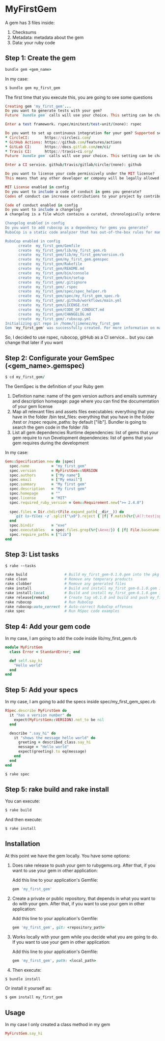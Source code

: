 # MyFirstGem

A gem has 3 files inside:
1. Checksums
2. Metadata: metadata about the gem
3. Data: your ruby code

## Step 1: Create the gem

```ruby
bundle gem <gem_name>
```

In my case: 

```ruby
$ bundle gem my_first_gem
```

The first time that you execute this, you are going to see some questions

```ruby
Creating gem 'my_first_gem'...
Do you want to generate tests with your gem?
Future `bundle gem` calls will use your choice. This setting can be changed anytime with `bundle config gem.test`.

Enter a test framework. rspec/minitest/test-unit/(none): rspec

Do you want to set up continuous integration for your gem? Supported services:
* CircleCI:       https://circleci.com/
* GitHub Actions: https://github.com/features/actions
* GitLab CI:      https://docs.gitlab.com/ee/ci/
* Travis CI:      https://travis-ci.org/
Future `bundle gem` calls will use your choice. This setting can be changed anytime with `bundle config gem.ci`.

Enter a CI service. github/travis/gitlab/circle/(none): github

Do you want to license your code permissively under the MIT license?
This means that any other developer or company will be legally allowed to use your code for free as long as they admit you created it. You can read more about the MIT license at https://choosealicense.com/licenses/mit. y/(n): y

MIT License enabled in config
Do you want to include a code of conduct in gems you generate?
Codes of conduct can increase contributions to your project by contributors who prefer collaborative, safe spaces. You can read more about the code of conduct at contributor-covenant.org. Having a code of conduct means agreeing to the responsibility of enforcing it, so be sure that you are prepared to do that. Be sure that your email address is specified as a contact in the generated code of conduct so that people know who to contact in case of a violation. For suggestions about how to enforce codes of conduct, see https://bit.ly/coc-enforcement. y/(n): y

Code of conduct enabled in config
Do you want to include a changelog?
A changelog is a file which contains a curated, chronologically ordered list of notable changes for each version of a project. To make it easier for users and contributors to see precisely what notable changes have been made between each release (or version) of the project. Whether consumers or developers, the end users of software are human beings who care about what's in the software. When the software changes, people want to know why and how. see https://keepachangelog.com y/(n): y

Changelog enabled in config
Do you want to add rubocop as a dependency for gems you generate?
RuboCop is a static code analyzer that has out-of-the-box rules for many of the guidelines in the community style guide. For more information, see the RuboCop docs (https://docs.rubocop.org/en/stable/) and the Ruby Style Guides (https://github.com/rubocop-hq/ruby-style-guide). y/(n): y

RuboCop enabled in config
      create  my_first_gem/Gemfile
      create  my_first_gem/lib/my_first_gem.rb
      create  my_first_gem/lib/my_first_gem/version.rb
      create  my_first_gem/my_first_gem.gemspec
      create  my_first_gem/Rakefile
      create  my_first_gem/README.md
      create  my_first_gem/bin/console
      create  my_first_gem/bin/setup
      create  my_first_gem/.gitignore
      create  my_first_gem/.rspec
      create  my_first_gem/spec/spec_helper.rb
      create  my_first_gem/spec/my_first_gem_spec.rb
      create  my_first_gem/.github/workflows/main.yml
      create  my_first_gem/LICENSE.txt
      create  my_first_gem/CODE_OF_CONDUCT.md
      create  my_first_gem/CHANGELOG.md
      create  my_first_gem/.rubocop.yml
Initializing git repo in /home/ljimenez/my_first_gem
Gem 'my_first_gem' was successfully created. For more information on making a RubyGem visit https://bundler.io/guides/creating_gem.html
```
So, I decided to use rspec, rubocop, gitHub as a CI service... but you can change that later if you want

## Step 2: Configurate your GemSpec (<gem_name>.gemspec)

```ruby
$ cd my_first_gem/
```

The GemSpec is the definition of your Ruby gem
1. Definition
	name: name of the gem
	version
	authors and emails
	summary and description
	homepage: page where you can find the documentation of your gem
	license
2. Map all relevant files and assets
	files
	executables: everything that you have in the folder /bin 
	test_files: everything that you have in the folder /test or /rspec 
	require_paths: by default ["lib"]. Bundler is going to search the gem code in the folder /lib
3. List all gem dependencies
	Runtime dependencies: list of gems that your gem require to run
	Development dependencies: list of gems that your gem requires during the development

In my case: 

```ruby
Gem::Specification.new do |spec|
  spec.name          = "my_first_gem"
  spec.version       = MyFirstGem::VERSION
  spec.authors       = ["My name"]
  spec.email         = ["My email"]
  spec.summary       = "My first gem"
  spec.description   = "My first gem"
  spec.homepage      = ""
  spec.license       = "MIT"
  spec.required_ruby_version = Gem::Requirement.new(">= 2.4.0")
  
  spec.files = Dir.chdir(File.expand_path(__dir__)) do
    `git ls-files -z`.split("\x0").reject { |f| f.match(%r{\A(?:test|spec|features)/}) }
  end
  spec.bindir        = "exe"
  spec.executables   = spec.files.grep(%r{\Aexe/}) { |f| File.basename(f) }
  spec.require_paths = ["lib"]
end
```

## Step 3: List tasks

```ruby
$ rake --tasks
```

```ruby
rake build                 # Build my_first_gem-0.1.0.gem into the pkg directory
rake clean                 # Remove any temporary products
rake clobber               # Remove any generated files
rake install               # Build and install my_first_gem-0.1.0.gem into system gems
rake install:local         # Build and install my_first_gem-0.1.0.gem into system gems without network access
rake release[remote]       # Create tag v0.1.0 and build and push my_first_gem-0.1.0.gem to rubygems.org
rake rubocop               # Run RuboCop
rake rubocop:auto_correct  # Auto-correct RuboCop offenses
rake spec                  # Run RSpec code examples
```

## Step 4: Add your gem code

In my case, I am going to add the code inside lib/my_first_gem.rb

```ruby
module MyFirstGem
  class Error < StandardError; end

  def self.say_hi
    "Hello world"
  end
end
```

## Step 5: Add your specs

In my case, I am going to add the specs inside spec/my_first_gem_spec.rb

```ruby
RSpec.describe MyFirstGem do
  it "has a version number" do
    expect(MyFirstGem::VERSION).not_to be nil
  end

  describe ".say_hi" do
    it "shows the message hello world" do
      greeting = described_class.say_hi
      message = "Hello world"
      expect(greeting).to eq(message)
    end
  end
end
```

```ruby
$ rake spec
```

## Step 5: rake build and rake install

You can execute:

```ruby
$ rake build
```

And then execute:

```ruby
$ rake install
```

## Installation

At this point we have the gem locally. You have some options:

1. Does rake release to push your gem to rubygems.org. After that, if you want to use your gem in other application:
    
    Add this line to your application's Gemfile:

    ```ruby
    gem 'my_first_gem'
    ```

2. Create a private or public repository, that depends in what you want to do with your gem. After that, if you want to use your gem in other application:
    
    Add this line to your application's Gemfile:

    ```ruby
    gem 'my_first_gem', git: <repository_path>
    ```

3. Works locally with your gem while you decide what you are going to do. If you want to use your gem in other application:

    Add this line to your application's Gemfile:

    ```ruby
    gem 'my_first_gem', path: <local_path>
    ```

4. Then execute:

```ruby
$ bundle install
```

Or install it yourself as:

```ruby
$ gem install my_first_gem
```

## Usage

In my case I only created a class method in my gem

```ruby
MyFirstGem.say_hi
```

